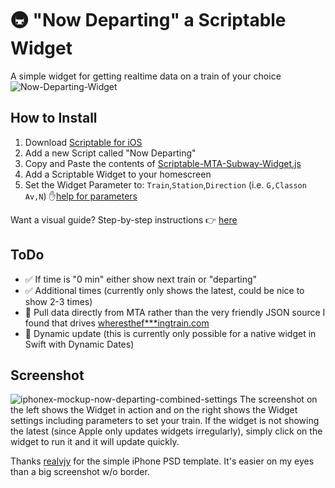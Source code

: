 # 🚇 "Now Departing" a Scriptable Widget
A simple widget for getting realtime data on a train of your choice
![Now-Departing-Widget](https://user-images.githubusercontent.com/772799/209726229-ec5e5157-37dd-4229-99c9-1e1a65c145f1.png)

## How to Install
1. Download [Scriptable for iOS](https://apps.apple.com/us/app/scriptable/id1405459188)
2. Add a new Script called "Now Departing"
3. Copy and Paste the contents of [Scriptable-MTA-Subway-Widget.js](https://raw.githubusercontent.com/jbobrow/MTA-Subway-Now-Departing/main/Scriptable-MTA-Subway-Widget.js)
4. Add a Scriptable Widget to your homescreen
5. Set the Widget Parameter to: `Train`,`Station`,`Direction` (i.e. `G,Classon Av,N`) ✋[help for parameters](FAQ.md) 

Want a visual guide? Step-by-step instructions 👉 [here](Step-by-step.md)

## ToDo
- ✅ If time is "0 min" either show next train or "departing"
- ✅ Additional times (currently only shows the latest, could be nice to show 2-3 times)
- 🔲 Pull data directly from MTA rather than the very friendly JSON source I found that drives [wheresthef***ingtrain.com](https://wheresthefuckingtrain.com/)
- 🔲 Dynamic update (this is currently only possible for a native widget in Swift with Dynamic Dates)

## Screenshot
![iphonex-mockup-now-departing-combined-settings](https://user-images.githubusercontent.com/772799/209751830-a6126c6e-cf77-4d0e-8694-a04fe4f65e56.png)
The screenshot on the left shows the Widget in action and on the right shows the Widget settings including parameters to set your train. If the widget is not showing the latest (since Apple only updates widgets irregularly), simply click on the widget to run it and it will update quickly.  

Thanks [realvjy](https://dribbble.com/realvjy) for the simple iPhone PSD template. It's easier on my eyes than a big screenshot w/o border.
